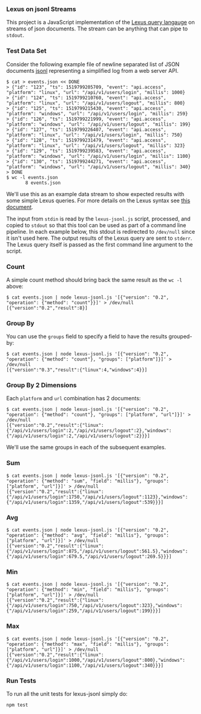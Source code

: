 ### Lexus on jsonl Streams

This project is a JavaScript implementation of the [Lexus query langauge](https://github.com/appcelerator/lexus) on streams of json documents. The stream can be anything that can pipe to `stdout`.

### Test Data Set

Consider the following example file of newline separated list of JSON documents [jsonl](http://jsonlines.org/) representing a simplified log from a web server API.

```
$ cat > events.json << DONE
> {"id": "123", "ts": 1519799205709, "event": "api.access", "platform": "linux", "url": "/api/v1/users/login", "millis": 1000}
> {"id": "124", "ts": 1519799210760, "event": "api.access", "platform": "linux", "url": "/api/v1/users/logout", "millis": 800}
> {"id": "125", "ts": 1519799215430, "event": "api.access", "platform": "windows", "url": "/api/v1/users/login", "millis": 259}
> {"id": "126", "ts": 1519799221999, "event": "api.access", "platform": "windows", "url": "/api/v1/users/logout", "millis": 199}
> {"id": "127", "ts": 1519799226407, "event": "api.access", "platform": "linux", "url": "/api/v1/users/login", "millis": 750}
> {"id": "128", "ts": 1519799231479, "event": "api.access", "platform": "linux", "url": "/api/v1/users/logout", "millis": 323}
> {"id": "129", "ts": 1519799239583, "event": "api.access", "platform": "windows", "url": "/api/v1/users/login", "millis": 1100}
> {"id": "130", "ts": 1519799244271, "event": "api.access", "platform": "windows", "url": "/api/v1/users/logout", "millis": 340}
> DONE
$ wc -l events.json
       8 events.json
```
We'll use this as an example data stream to show expected results with some simple Lexus queries.
For more details on the Lexus syntax see [this document](https://github.com/appcelerator/lexus/blob/master/docs/getting-started.md).

The input from `stdin` is read by the `lexus-jsonl.js` script, processed, and copied to `stdout` so that this tool can be used as part of a command line pipeline.
In each example below, this stdout is redirected to `/dev/null` since it isn't used here.
The output results of the Lexus query are sent to `stderr`.
The Lexus query itself is passed as the first command line argument to the script.

### Count

A simple count method should bring back the same result as the `wc -l` above:

```
$ cat events.json | node lexus-jsonl.js '[{"version": "0.2", "operation": {"method": "count"}}]' > /dev/null
[{"version":"0.2","result":8}]
```

### Group By

You can use the `groups` field to specify a field to have the results grouped-by:

```
$ cat events.json | node lexus-jsonl.js '[{"version": "0.2", "operation": {"method": "count"}, "groups": ["platform"]}]' > /dev/null
[{"version":"0.3","result":{"linux":4,"windows":4}}]
```

### Group By 2 Dimensions

Each `platform` and `url` combination has 2 documents:

```
$ cat events.json | node lexus-jsonl.js '[{"version": "0.2", "operation": {"method": "count"}, "groups": ["platform", "url"]}]' > /dev/null
[{"version":"0.2","result":{"linux":{"/api/v1/users/login":2,"/api/v1/users/logout":2},"windows":{"/api/v1/users/login":2,"/api/v1/users/logout":2}}}]
```

We'll use the same groups in each of the subsequent examples.

### Sum

```
$ cat events.json | node lexus-jsonl.js '[{"version": "0.2", "operation": {"method": "sum", "field": "millis"}, "groups": ["platform", "url"]}]' > /dev/null
[{"version":"0.2","result":{"linux":{"/api/v1/users/login":1750,"/api/v1/users/logout":1123},"windows":{"/api/v1/users/login":1359,"/api/v1/users/logout":539}}}]
```

### Avg

```
$ cat events.json | node lexus-jsonl.js '[{"version": "0.2", "operation": {"method": "avg", "field": "millis"}, "groups": ["platform", "url"]}]' > /dev/null
[{"version":"0.2","result":{"linux":{"/api/v1/users/login":875,"/api/v1/users/logout":561.5},"windows":{"/api/v1/users/login":679.5,"/api/v1/users/logout":269.5}}}]
```

### Min

```
$ cat events.json | node lexus-jsonl.js '[{"version": "0.2", "operation": {"method": "min", "field": "millis"}, "groups": ["platform", "url"]}]' > /dev/null
[{"version":"0.2","result":{"linux":{"/api/v1/users/login":750,"/api/v1/users/logout":323},"windows":{"/api/v1/users/login":259,"/api/v1/users/logout":199}}}]

```

### Max

```
$ cat events.json | node lexus-jsonl.js '[{"version": "0.2", "operation": {"method": "max", "field": "millis"}, "groups": ["platform", "url"]}]' > /dev/null
[{"version":"0.2","result":{"linux":{"/api/v1/users/login":1000,"/api/v1/users/logout":800},"windows":{"/api/v1/users/login":1100,"/api/v1/users/logout":340}}}]
```

### Run Tests

To run all the unit tests for lexus-jsonl simply do:

```
npm test
```
